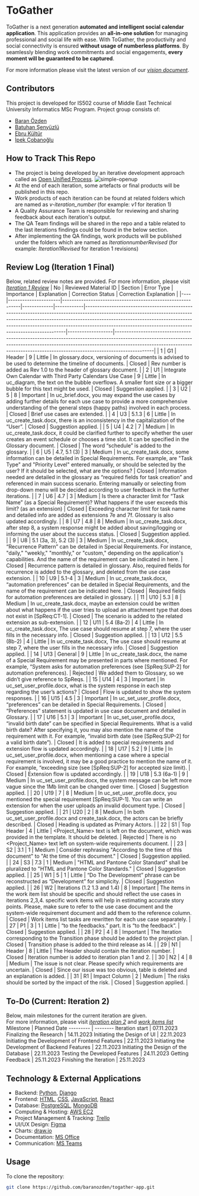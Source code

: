 # ToGather
ToGather is a next generation **automated and intelligent social calendar application**. 
This application provides an **all-in-one solution** for managing professional and social life with ease. 
With ToGather, the productivity and social connectivity is ensured **without usage of numberless platforms**. 
By seamlessly blending work commitments and social engagements, **every moment will be guaranteed to be captured**.

For more information please visit the latest version of our [*vision document*](./Iteration1Revised/docs/vision.docx).

## Contributors
This project is developed for IS502 course of Middle East Technical University Informatics MSc Program.
Project group consists of:
* [Baran Özden](https://github.com/baranozden)
* [Batuhan Şenyüzlü](https://github.com/BatSen)
* [Ebru Kültür](https://github.com/ebrukultur)
* [İpek Çobanoğlu](https://github.com/ipekcobanoglu)

## How to Track This Repo

* The project is being developed by an iterative development approach called as [Open Unified Process](https://www.utm.mx/~caff/doc/OpenUPWeb/).
   ![simple-openup](https://upload.wikimedia.org/wikipedia/commons/2/2c/Openup-basic_lifecycle.jpg)
* At the end of each iteration, some artefacts or final products will be published in this repo.
* Work products of each iteration can be found at related folders which are named as *v-iteration_number* (for example: *v1* for iteration 1)
* A Quality Assurance Team is responsible for reviewing and sharing feedback about each iteration's output.
* The QA Team findings will be shared in the repo and a table related to the last iterations findings could be found in the below section.
* After implementing the QA findings, work products will be published under the folders which are named as *IterationnumberRevised* (for example: *Iteration1Revised* for iteration 1 revisions)

## Review Log (Iteration 1 Final)
Below, related review notes are provided. For more information, please visit [*Iteration 1 Review*](./Iteration1Revised/docs/ToGather_REVIEW.docx)
| No | Reviewed Material ID | Section                                                    | Error Type  | Importance | Explanation                                                                                                                                                                                                                                                                                                    | Correction Status | Correction Explanation                                                                                                                                                                                                                                   |
|----|----------------------|------------------------------------------------------------|-------------|------------|----------------------------------------------------------------------------------------------------------------------------------------------------------------------------------------------------------------------------------------------------------------------------------------------------------------|-------------------|----------------------------------------------------------------------------------------------------------------------------------------------------------------------------------------------------------------------------------------------------------|
| 1  | G1                   | Header                                                     | 9           | Little     | In glossary.docx, versioning of documents is advised to be used to determine the timeline of documents.                                                                                                                                                                                                        | Closed            | Rev number is added as Rev 1.0 to the header of glossary document.                                                                                                                                                                                       |
| 2  | U1                   | Integrate Own Calendar with Third Party Calendars Use Case | 9           | Little     | In uc_diagram, the text on the bubble overflows. A smaller font size or a bigger bubble for this text might be used.                                                                                                                                                                                           | Closed            | Suggestion applied.                                                                                                                                                                                                                                      |
| 3  | U2                   | 5                                                          | 8           | Important  | In uc_brief.docx, you may expand the use cases by adding further details for each use case to provide a more comprehensive understanding of the general steps (happy paths) involved in each process.                                                                                                          | Closed            | Brief use cases are extended.                                                                                                                                                                                                                            |
| 4  | U3                   | 5.1.3                                                      | 6           | Little     | In uc_create_task.docx, there is an inconsistency in the capitalization of the “User”.                                                                                                                                                                                                                         | Closed            | Suggestion applied.                                                                                                                                                                                                                                      |
| 5  | U4                   | 4.2                                                        | 7           | Medium     | In uc_create_task.docx, it could be clarified further to specify whether the user creates an event schedule or chooses a time slot. It can be specified in the Glossary document.                                                                                                                              | Closed            | The word “schedule” is added to the glossary.                                                                                                                                                                                                            |
| 6  | U5                   | 4.7, 5.1 (3)                                               | 3           | Medium     | In uc_create_task.docx, some information can be detailed in Special Requirements. For example, are "Task Type" and "Priority Level" entered manually, or should be selected by the user? If it should be selected, what are the options?                                                                       | Closed            | Information needed are detailed in the glossary as “required fields for task creation” and referenced in main success scenario. Entering manually or selecting from drop-down menu will be decided according to user feedback in the further iterations. |
| 7  | U6                   | 4.7                                                        | 3           | Medium     | Is there a character limit for “Task Name” (as a Special Requirement)? What happens if the user exceeds this limit? (as an extension)                                                                                                                                                                          | Closed            | Exceeding character limit for task name and detailed info are added as extensions 7e and 7f. Glossary is also updated accordingly.                                                                                                                       |
| 8  | U7                   | 4.8                                                        | 8           | Medium     | In uc_create_task.docx, after step 8, a system response might be added about saving/logging or informing the user about the success status.                                                                                                                                                                    | Closed            | Suggestion applied.                                                                                                                                                                                                                                      |
| 9  | U8                   | 5.1 (3a, 3), 5.2 (3)                                       | 3           | Medium     | In uc_create_task.docx, “Recurrence Pattern” can be detailed in Special Requirements. For instance, "daily," "weekly," "monthly," or "custom," depending on the application's capabilities. And the name of the requirement can be indicated in here.                                                          | Closed            | Recurrence pattern is detailed in glossary. Also, required fields for recurrence is added to the glossary, and deleted from the use case extension.                                                                                                      |
| 10 | U9                   | 5.1-4                                                      | 3           | Medium     | In uc_create_task.docx, “automation preferences” can be detailed in Special Requirements, and the name of the requirement can be indicated here.                                                                                                                                                               | Closed            | Required fields for automation preferences are detailed in glossary.                                                                                                                                                                                     |
| 11 | U10                  | 5.3                                                        | 8           | Medium     | In uc_create_task.docx, maybe an extension could be written about what happens if the user tries to upload an attachment type that does not exist in [SpReq:CT-1].                                                                                                                                             | Closed            | The scenario is added to the related extension as sub-extension.                                                                                                                                                                                         |
| 12 | U11                  | 5.4 (8a-2)                                                 | 4           | Little     | In uc_create_task.docx,  The use case should resume at step 7, where the user fills in the necessary info.                                                                                                                                                                                                     | Closed            | Suggestion applied.                                                                                                                                                                                                                                      |
| 13 | U12                  | 5.5 (8b-2)                                                 | 4           | Little     | In uc_create_task.docx,  The use case should resume at step 7, where the user fills in the necessary info.                                                                                                                                                                                                     | Closed            | Suggestion applied.                                                                                                                                                                                                                                      |
| 14 | U13                  | General                                                    | 9           | Little     | In uc_create_task.docx, the name of a Special Requirement may be presented in parts where mentioned. For example, “System asks for automation preferences (see [SpReq:SUP-2] for automation preferences).                                                                                                      | Rejected          | We added them to Glossary, so we didn’t give reference to SpReqs.                                                                                                                                                                                        |
| 15 | U14                  | 4                                                          | 3           | Important  | In uc_set_user_profile.docx, what is the system response in each step regarding the user’s actions?                                                                                                                                                                                                            | Closed            | Flow is updated to show the system responses.                                                                                                                                                                                                            |
| 16 | U15                  | 4.5                                                        | 3           | Important  | In uc_set_user_profile.docx, “preferences” can be detailed in Special Requirements.                                                                                                                                                                                                                            | Closed            | “Preferences” statement is updated in use case document and detailed in Glossary.                                                                                                                                                                        |
| 17 | U16                  | 5.1                                                        | 3           | Important  | In uc_set_user_profile.docx, “invalid birth date” can be specified in Special Requirements. What is a valid birth date? After specifying it, you may also mention the name of the requirement with it. For example, “invalid birth date (see [SpReq:SUP-2]  for a valid birth date”).                          | Closed            | It is added to special requirements and extension flow is updated accordingly.                                                                                                                                                                           |
| 18 | U17                  | 5.2                                                        | 9           | Little     | In uc_set_user_profile.docx, when mentioning a case where a special requirement is involved, it may be a good practice to mention the name of it. For example, “exceeding size (see [SpReq:SUP-2]  for accepted size limit).                                                                                   | Closed            | Extension flow is updated accordingly.                                                                                                                                                                                                                   |
| 19 | U18                  | 5.3 (6a-1)                                                 | 9           | Medium     | In uc_set_user_profile.docx, the system message can be left more vague since the 1Mb limit can be changed over time.                                                                                                                                                                                           | Closed            | Suggestion applied.                                                                                                                                                                                                                                      |
| 20 | U19                  | 7                                                          | 8           | Medium     | In uc_set_user_profile.docx, you mentioned the special requirement [SpReq:SUP-1]. You can write an extension for when the user uploads an invalid document type.                                                                                                                                               | Closed            | Suggestion applied.                                                                                                                                                                                                                                      |
| 21 | U20                  | 2                                                          | 8           | Medium     | In both uc_set_user_profile.docx and create_task.docx, the actors can be briefly described.                                                                                                                                                                                                                    | Closed            | Heading is updated as Primary Actors.                                                                                                                                                                                                                    |
| 22 | S1                   | Top Header                                                 | 4           | Little     | <Project_Name> text is left on the document, which was provided in the template. It should be deleted.                                                                                                                                                                                                         | Rejected          | There is no <Project_Name> text left on system-wide requirements document.                                                                                                                                                                               |
| 23 | S2                   | 3.1                                                        | 1           | Medium     | Consider rephrasing "According to the time of this document" to "At the time of this document."                                                                                                                                                                                                                | Closed            | Suggestion applied.                                                                                                                                                                                                                                      |
| 24 | S3                   | 7.3                                                        | 1           | Medium     | "HTML and Pantone Color Standard" shall be pluralized to "HTML and Pantone Color Standards."                                                                                                                                                                                                                   | Closed            | Suggestion applied.                                                                                                                                                                                                                                      |
| 25 | W1                   | 5                                                          | 1           | Little     | “Do The Development” phrase can be reconstructed as “Development” for simplicity.                                                                                                                                                                                                                              | Closed            | Suggestion applied.                                                                                                                                                                                                                                      |
| 26 | W2                   | Iterations (1.2 1.3 and 1.4)                               | 8           | Important  | The items in the work item list should be specific and should reflect the use cases in iterations 2,3,4. specific work items will help in estimating accurate story points. Please, make sure to refer to the use case document and the system-wide requirement document and add them to the reference column. | Closed            | Work items list tasks are rewritten for each use case separately.                                                                                                                                                                                        |
| 27 | P1                   | 3                                                          | 1           | Little     | “to the feedbacks.” part. It is “to the feedback”.                                                                                                                                                                                                                                                             | Closed            | Suggestion applied.                                                                                                                                                                                                                                      |
| 28 | P2                   | 4                                                          | 8           | Important  | The Iteration corresponding to the Transition phase should be added to the project plan.                                                                                                                                                                                                                       | Closed            | Transition phase is added to the third release as I4.                                                                                                                                                                                                    |
| 29 | N1                   | Header                                                     | 8           | Little     | The Header should contain the iteration number.                                                                                                                                                                                                                                                                | Closed            | Iteration number is added to iteration plan 1 and 2.                                                                                                                                                                                                     |
| 30 | N2                   | 4                                                          | 8           | Medium     | The issue is not clear. Please specify which requirements are uncertain.                                                                                                                                                                                                                                       | Closed            | Since our issue was too obvious, table is deleted and an explanation is added.                                                                                                                                                                           |
| 31 | R1                   | Impact Column                                              | 2           | Medium     | The risks should be sorted by the impact of the risk.                                                                                                                                                                                                                                                          | Closed            | Suggestion applied.                                                                                                                                                                                                                                      |

## To-Do (Current: Iteration 2)
Below, main milestones for the current iteration are given.  
For more information, please visit [*iteration plan 2*](./Iteration1Revised/docs/iteration_plan_2.docx) and [*work items list*](./Iteration1Revised/docs/work_items_list.xls)
Milestone | Planned Date
--------- | --------
Iteration start | 07.11.2023
Finalizing the Research | 14.11.2023
Initiating the Design of UI | 22.11.2023
Initiating the Development of Frontend Features | 22.11.2023
Initiating the Development of Backend Features | 22.11.2023
Initiating the Design of the Database | 22.11.2023
Testing the Developed Features | 24.11.2023
Getting Feedback | 25.11.2023
Finishing the Iteration | 25.11.2023


## Technology & External Applications
* Backend: [Python](https://www.python.org/), [Django](https://www.djangoproject.com/)
* Frontend: [HTML](https://developer.mozilla.org/en-US/docs/Web/HTML), [CSS](https://developer.mozilla.org/en-US/docs/Web/CSS), [JavaScript](https://developer.mozilla.org/en-US/docs/Web/JavaScript), [React](https://react.dev/)
* Database: [PostgreSQL](https://www.postgresql.org/), [MongoDB](https://www.mongodb.com/)
* Computing & Hosting: [AWS EC2](https://aws.amazon.com/ec2/)
* Project Management & Tracking: [Trello](https://trello.com/)
* UI/UX Design: [Figma](https://www.figma.com/)
* Charts: [draw.io](https://app.diagrams.net/)
* Documentation: [MS Office](https://www.microsoft.com/microsoft-365/microsoft-office)
* Communication: [MS Teams](https://www.microsoft.com/microsoft-teams/group-chat-software)

## Usage
To clone the repository:
```bash
git clone https://github.com/baranozden/togather-app.git
```
